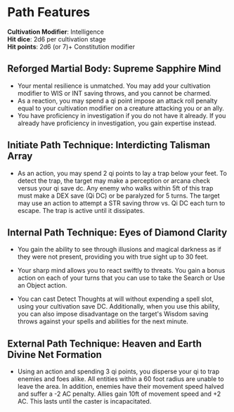 
# Path Features

**Cultivation Modifier**: Intelligence \
**Hit dice**: 2d6 per cultivation stage \
**Hit points**: 2d6 (or 7)+ Constitution modifier

## Reforged Martial Body: Supreme Sapphire Mind

- Your mental resilience is unmatched. You may add your cultivation modifier to WIS or INT saving throws, and you cannot be charmed.
- As a reaction, you may spend a qi point impose an attack roll penalty equal to your cultivation modifier on a creature attacking you or an ally. 
- You have proficiency in investigation if you do not have it already. If you already have proficiency in investigation, you gain expertise instead.


## Initiate Path Technique: Interdicting Talisman Array

- As an action, you may spend 2 qi points to lay a trap below your feet. To detect the trap, the target may make a perception or arcana check versus your qi save dc. Any enemy who walks within 5ft of this trap must make a DEX save (Qi DC) or be paralyzed for 5 turns. The target may use an action to attempt a STR saving throw vs. Qi DC each turn to escape. The trap is active until it dissipates. 

## Internal Path Technique: Eyes of Diamond Clarity

- You gain the ability to see through illusions and magical darkness as if they were not present, providing you with true sight up to 30 feet.

- Your sharp mind allows you to react swiftly to threats. You gain a bonus action on each of your turns that you can use to take the Search or Use an Object action.

- You can cast Detect Thoughts at will without expending a spell slot, using your cultivation save DC. Additionally, when you use this ability, you can also impose disadvantage on the target's Wisdom saving throws against your spells and abilities for the next minute.

## External Path Technique:  Heaven and Earth Divine Net Formation

- Using an action and spending 3 qi points, you disperse your qi to trap enemies and foes alike. All entities within a 60 foot radius are unable to leave the area. In addition, enemies have their movement speed halved and suffer a -2 AC penalty. Allies gain 10ft of movement speed and +2 AC. This lasts until the caster is incapacitated. 
